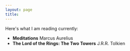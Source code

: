 ```yaml
---
layout: page
title: 
---
```


Here's what I am reading currently:
* __Meditations__ Marcus Aurelius
* __The Lord of the Rings: The Two Towers__ J.R.R. Tolkien